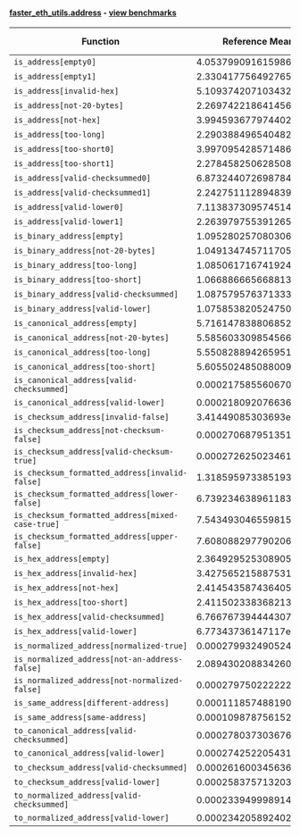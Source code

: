 #### [faster_eth_utils.address](https://github.com/BobTheBuidler/faster-eth-utils/blob/BobTheBuidler-patch-5/faster_eth_utils/address.py) - [view benchmarks](https://github.com/BobTheBuidler/faster-eth-utils/blob/BobTheBuidler-patch-5/benchmarks/test_address_benchmarks.py)

| Function | Reference Mean | Faster Mean | % Change | Speedup (%) | x Faster | Faster |
|----------|---------------|-------------|----------|-------------|----------|--------|
| `is_address[empty0]` | 4.053799091615986e-05 | 2.940759060520147e-05 | 27.46% | 37.85% | 1.38x | ✅ |
| `is_address[empty1]` | 2.3304177564927655e-05 | 8.236975978663989e-06 | 64.65% | 182.92% | 2.83x | ✅ |
| `is_address[invalid-hex]` | 5.109374207103432e-05 | 3.985921931811731e-05 | 21.99% | 28.19% | 1.28x | ✅ |
| `is_address[not-20-bytes]` | 2.269742218641456e-05 | 8.065923669352325e-06 | 64.46% | 181.40% | 2.81x | ✅ |
| `is_address[not-hex]` | 3.994593677974402e-05 | 2.9339263870341316e-05 | 26.55% | 36.15% | 1.36x | ✅ |
| `is_address[too-long]` | 2.2903884965404828e-05 | 8.186548245461486e-06 | 64.26% | 179.77% | 2.80x | ✅ |
| `is_address[too-short0]` | 3.997095428571486e-05 | 2.91748504268028e-05 | 27.01% | 37.00% | 1.37x | ✅ |
| `is_address[too-short1]` | 2.278458250628508e-05 | 8.300567067115184e-06 | 63.57% | 174.49% | 2.74x | ✅ |
| `is_address[valid-checksummed0]` | 6.873244072698784e-05 | 6.053167812514686e-05 | 11.93% | 13.55% | 1.14x | ✅ |
| `is_address[valid-checksummed1]` | 2.2427511128948395e-05 | 8.163525020328119e-06 | 63.60% | 174.73% | 2.75x | ✅ |
| `is_address[valid-lower0]` | 7.113837309574514e-05 | 6.192410271716332e-05 | 12.95% | 14.88% | 1.15x | ✅ |
| `is_address[valid-lower1]` | 2.263979755391265e-05 | 8.262884862929841e-06 | 63.50% | 173.99% | 2.74x | ✅ |
| `is_binary_address[empty]` | 1.0952802570803067e-05 | 7.462822172881074e-06 | 31.86% | 46.76% | 1.47x | ✅ |
| `is_binary_address[not-20-bytes]` | 1.0491347457117057e-05 | 7.62168814825942e-06 | 27.35% | 37.65% | 1.38x | ✅ |
| `is_binary_address[too-long]` | 1.0850617167419247e-05 | 7.643882574103582e-06 | 29.55% | 41.95% | 1.42x | ✅ |
| `is_binary_address[too-short]` | 1.0668866656688133e-05 | 7.515932254826783e-06 | 29.55% | 41.95% | 1.42x | ✅ |
| `is_binary_address[valid-checksummed]` | 1.0875795763713338e-05 | 7.5130879661405455e-06 | 30.92% | 44.76% | 1.45x | ✅ |
| `is_binary_address[valid-lower]` | 1.0758538205247504e-05 | 7.528124601264288e-06 | 30.03% | 42.91% | 1.43x | ✅ |
| `is_canonical_address[empty]` | 5.716147838806852e-06 | 3.9830070939682205e-06 | 30.32% | 43.51% | 1.44x | ✅ |
| `is_canonical_address[not-20-bytes]` | 5.585603309854566e-06 | 4.00492312827984e-06 | 28.30% | 39.47% | 1.39x | ✅ |
| `is_canonical_address[too-long]` | 5.550828894265951e-06 | 4.068372813693136e-06 | 26.71% | 36.44% | 1.36x | ✅ |
| `is_canonical_address[too-short]` | 5.605502485088009e-06 | 3.985728055153663e-06 | 28.90% | 40.64% | 1.41x | ✅ |
| `is_canonical_address[valid-checksummed]` | 0.00021758556067053098 | 7.143659449359987e-05 | 67.17% | 204.59% | 3.05x | ✅ |
| `is_canonical_address[valid-lower]` | 0.00021809207663604874 | 7.184414025913478e-05 | 67.06% | 203.56% | 3.04x | ✅ |
| `is_checksum_address[invalid-false]` | 3.41449085303693e-06 | 1.9916557107915883e-06 | 41.67% | 71.44% | 1.71x | ✅ |
| `is_checksum_address[not-checksum-false]` | 0.0002706879513515778 | 8.606872974215265e-05 | 68.20% | 214.50% | 3.15x | ✅ |
| `is_checksum_address[valid-checksum-true]` | 0.00027262502346165826 | 8.622608921670574e-05 | 68.37% | 216.17% | 3.16x | ✅ |
| `is_checksum_formatted_address[invalid-false]` | 1.3185959733851937e-05 | 8.66791846682033e-06 | 34.26% | 52.12% | 1.52x | ✅ |
| `is_checksum_formatted_address[lower-false]` | 6.739234638961183e-05 | 4.692686212491993e-05 | 30.37% | 43.61% | 1.44x | ✅ |
| `is_checksum_formatted_address[mixed-case-true]` | 7.543493046559815e-05 | 5.613800772403243e-05 | 25.58% | 34.37% | 1.34x | ✅ |
| `is_checksum_formatted_address[upper-false]` | 7.608088297790206e-05 | 5.612333767374401e-05 | 26.23% | 35.56% | 1.36x | ✅ |
| `is_hex_address[empty]` | 2.364929525308905e-05 | 1.6527454097505684e-05 | 30.11% | 43.09% | 1.43x | ✅ |
| `is_hex_address[invalid-hex]` | 3.427565215887531e-05 | 2.8330170530272552e-05 | 17.35% | 20.99% | 1.21x | ✅ |
| `is_hex_address[not-hex]` | 2.414543587436405e-05 | 1.657241543991325e-05 | 31.36% | 45.70% | 1.46x | ✅ |
| `is_hex_address[too-short]` | 2.4115023383682132e-05 | 1.639376662796726e-05 | 32.02% | 47.10% | 1.47x | ✅ |
| `is_hex_address[valid-checksummed]` | 6.766767394444307e-05 | 6.154212307978859e-05 | 9.05% | 9.95% | 1.10x | ✅ |
| `is_hex_address[valid-lower]` | 6.77343736147117e-05 | 6.0293943723786475e-05 | 10.98% | 12.34% | 1.12x | ✅ |
| `is_normalized_address[normalized-true]` | 0.00027993249052489017 | 0.0001035895853574415 | 62.99% | 170.23% | 2.70x | ✅ |
| `is_normalized_address[not-an-address-false]` | 2.0894302088342605e-05 | 1.4504223260494653e-05 | 30.58% | 44.06% | 1.44x | ✅ |
| `is_normalized_address[not-normalized-false]` | 0.0002797502222222711 | 0.00010250444315103027 | 63.36% | 172.92% | 2.73x | ✅ |
| `is_same_address[different-address]` | 0.00011185748819007681 | 4.1397865085287256e-05 | 62.99% | 170.20% | 2.70x | ✅ |
| `is_same_address[same-address]` | 0.00010987875615204806 | 4.072076479165466e-05 | 62.94% | 169.83% | 2.70x | ✅ |
| `to_canonical_address[valid-checksummed]` | 0.0002780373036763212 | 7.742829222470253e-05 | 72.15% | 259.09% | 3.59x | ✅ |
| `to_canonical_address[valid-lower]` | 0.00027425220543196723 | 7.98542385500972e-05 | 70.88% | 243.44% | 3.43x | ✅ |
| `to_checksum_address[valid-checksummed]` | 0.0002616003456365678 | 7.60169735260022e-05 | 70.94% | 244.13% | 3.44x | ✅ |
| `to_checksum_address[valid-lower]` | 0.00025837571320305687 | 7.650628666670311e-05 | 70.39% | 237.72% | 3.38x | ✅ |
| `to_normalized_address[valid-checksummed]` | 0.0002339499989145794 | 6.781326410329755e-05 | 71.01% | 244.99% | 3.45x | ✅ |
| `to_normalized_address[valid-lower]` | 0.0002342058924020126 | 6.89131143027739e-05 | 70.58% | 239.86% | 3.40x | ✅ |
